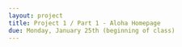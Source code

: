 ```yaml
---
layout: project
title: Project 1 / Part 1 - Aloha Homepage
due: Monday, January 25th (beginning of class)
---
```


<!-- For Project 1, you're going to create a one-page website that will serve as an online resume for your client Laura Ipsum.

You can [download the project files here](https://s3-us-west-2.amazonaws.com/red-wdp/project-01.zip).

## Design Specifications

- The base font size is `16px`
- The body font family is Open Sans
- The headings font family is Open Sans Bold
- The HEX code for orange brand colour is `#feaa3a`
- The HEX code for the grey borders is `#333`
- The width of the content area is `840px`

## Requirements

To receive a "Pass" grade for this project, your submission will need to satisfy the following criteria:

**General requirements:**

Your project must:

- Contain a single `.html` file and an external `.css` file (a CSS reset may be included separately)
- Adequately reflect the designer's vision for the website when built out using HTML & CSS
- Demonstrate effective organization of the project's root directory

**HTML requirements:**

Your project must:

- Use the HTML5 doctype and semantic HTML5 mark-up
- Include all essential elements covered in class (e.g. `<meta charset="utf-8">`)
- Make appropriate use of paragraph, heading, and list elements

**CSS requirements:**

Your project must:

- Make appropriate use of classes and IDs as selectors
- Use a CSS reset
- Use the `background` property where appropriate
- Use the `float` property effectively
- Demonstrate effective use of box model properties
- Demonstrate effective use of CSS properties for altering the visual display of text (e.g. `font-family`, `font-style`, `text-transform`, etc.)
- Incorporate custom fonts using `@font-face`
- Use an icon font
- Use CSS3 properties where appropriate (e.g. `opacity` or `border-radius`)

**Stretch goals:**

Want to challenge yourself? Your project could also:

- Be responsively designed using a mobile-first approach
- Be optimized for 2 screen sizes: mobile and `min-width: 600px`
- Incorporate a "faux parallax" scrolling effect using `background-position: fixed`

## Submission Instructions

When you're ready to submit your project, **please email a zip file containing your project assets** to [mandi@redacademy.com](mailto:mandi@redacademy.com). -->
